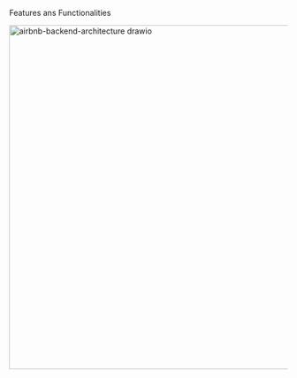 Features ans Functionalities


<img width="1222" height="622" alt="airbnb-backend-architecture drawio" src="https://github.com/user-attachments/assets/bfc914eb-ee81-417e-8b8e-eeeefa3f99eb" />
